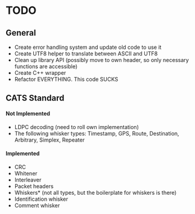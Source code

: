 # TODO

## General

* Create error handling system and update old code to use it
* Create UTF8 helper to translate between ASCII and UTF8
* Clean up library API (possibly move to own header, so only necessary functions are accessible)
* Create C++ wrapper
* Refactor EVERYTHING. This code SUCKS

## CATS Standard

#### Not Implemented
* LDPC decoding (need to roll own implementation)
* The following whisker types:
    Timestamp, GPS, Route, Destination, Arbitrary, Simplex, Repeater


#### Implemented
* CRC
* Whitener
* Interleaver
* Packet headers
* Whiskers* (not all types, but the boilerplate for whiskers is there)
* Identification whisker
* Comment whisker